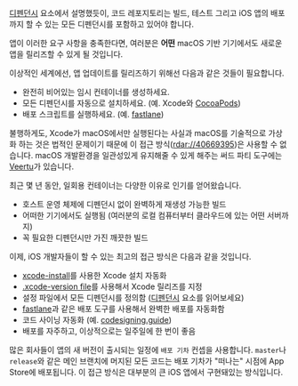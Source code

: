 [디펜던시](/ko/dependencies) 요소에서 설명했듯이, 코드 레포지토리는 빌드, 테스트 그리고 iOS 앱의 배포까지 할 수 있는 모든 디펜던시를 포함하고 있어야 합니다.

앱이 이러한 요구 사항을 충족한다면, 여러분은 **어떤** macOS 기반 기기에서도 새로운 앱을 릴리즈할 수 있게 될 것입니다.

이상적인 세계에선, 앱 업데이트를 릴리즈하기 위해선 다음과 같은 것들이 필요합니다.

- 완전히 비어있는 임시 컨테이너를 생성하세요.
- 모든 디펜던시를 자동으로 설치하세요. (예. Xcode와 [CocoaPods](https://cocoapods.org))
- 배포 스크립트를 실행하세요. (예. [fastlane](https://fastlane.tools))

불행하게도, Xcode가 macOS에서만 실행된다는 사실과 macOS를 기술적으로 가상화 하는 것은 법적인 문제이기 때문에 이 접근 방식([rdar://40669395](https://openradar.appspot.com/radar?id=4929082424819712))은 사용할 수 없습니다. macOS 개발환경을 일관성있게 유지해줄 수 있게 해주는 써드 파티 도구에는 [Veertu](https://veertu.com/)가 있습니다.

최근 몇 년 동안, 일회용 컨테이너는 다양한 이유로 인기를 얻어왔습니다.

- 호스트 운영 체제에 디펜던시 없이 완벽하게 재생성 가능한 빌드
- 어떠한 기기에서도 실행됨 (여러분의 로컬 컴퓨터부터 클라우드에 있는 어떤 서버까지)
- 꼭 필요한 디펜던시만 가진 깨끗한 빌드

이제, iOS 개발자들이 할 수 있는 최고의 접근 방식은 다음과 같을 것입니다.

- [xcode-install](https://github.com/krausefx/xcode-install)를 사용한 Xcode 설치 자동화
- [.xcode-version file](https://github.com/fastlane/ci/blob/master/docs/xcode-version.md)를 사용해서 Xcode 릴리즈를 지정
- 설정 파일에서 모든 디펜던시를 정의함 ([디펜던시](/ko/dependencies) 요소를 읽어보세요)
- [fastlane](https://fastlane.tools)과 같은 배포 도구를 사용해서 완벽한 배포를 자동화함
- 코드 사이닝 자동화 (예. [codesigning.guide](https://codesigning.guide))
- 배포를 자주하고, 이상적으로는 일주일에 한 번이 좋음

많은 회사들이 앱의 새 버전이 출시되는 일정에 `배포 기차` 컨셉을 사용합니다. `master`나 `release`와 같은 메인 브랜치에 머지된 모든 코드는 배포 기차가 "떠나는" 시점에 App Store에 배포됩니다. 이 접근 방식은 대부분의 큰 iOS 앱에서 구현돼있는 방식입니다.

